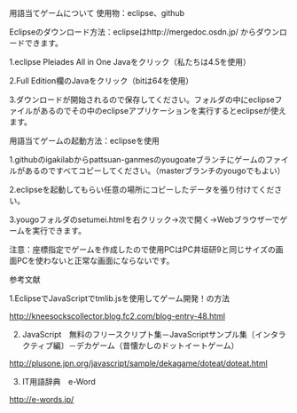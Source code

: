 用語当てゲームについて
使用物：eclipse、github

Eclipseのダウンロード方法：eclipseはhttp://mergedoc.osdn.jp/ からダウンロードできます。

1.eclipse Pleiades All in One Javaをクリック（私たちは4.5を使用）

2.Full Edition欄のJavaをクリック（bitは64を使用）

3.ダウンロードが開始されるので保存してください。フォルダの中にeclipseファイルがあるのでその中のeclipseアプリケーションを実行するとeclipseが使えます。

用語当てゲームの起動方法：eclipseを使用

1.githubのigakilabからpattsuan-ganmesのyougoateブランチにゲームのファイルがあるのですべてコピーしてください。（masterブランチのyougoでもよい）

2.eclipseを起動してもらい任意の場所にコピーしたデータを張り付けてください。

3.yougoフォルダのsetumei.htmlを右クリック->次で開く->Webブラウザーでゲームを実行できます。

注意：座標指定でゲームを作成したので使用PCはPC井垣研9と同じサイズの画面PCを使わないと正常な画面にならないです。

参考文献

1.EclipseでJavaScriptでtmlib.jsを使用してゲーム開発！の方法

http://kneesockscollector.blog.fc2.com/blog-entry-48.html

2. JavaScript　無料のフリースクリプト集－JavaScriptサンプル集〔インタラクティブ編〕－デカゲーム（昔懐かしのドットイートゲーム）

http://plusone.jpn.org/javascript/sample/dekagame/doteat/doteat.html

3. IT用語辞典　e-Word

http://e-words.jp/
